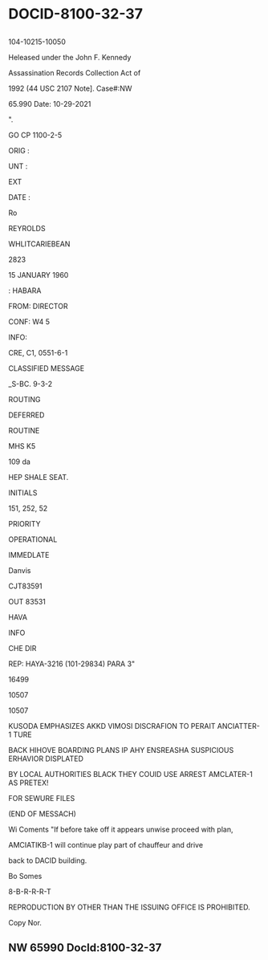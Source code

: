 # DOCID-8100-32-37

##
104-10215-10050

Heleased under the John F. Kennedy

Assassination Records Collection Act of

1992 (44 USC 2107 Note]. Case#:NW

65.990 Date: 10-29-2021

".

GO CP 1100-2-5

ORIG :

UNT :

EXT

DATE :

Ro

REYROLDS

WHLITCARIEBEAN

2823

15 JANUARY 1960

: HABARA

FROM: DIRECTOR

CONF: W4 5

INFO:

CRE, C1, 0551-6-1

CLASSIFIED MESSAGE

_S-BC. 9-3-2

ROUTING

DEFERRED

ROUTINE

MHS K5

109 da

HEP SHALE SEAT.

INITIALS

151, 252, 52

PRIORITY

OPERATIONAL

IMMEDLATE

Danvis

CJT83591

OUT 83531

HAVA

INFO

CHE DIR

REP: HAYA-3216 (101-29834) PARA 3"

16499

10507

10507

KUSODA EMPHASIZES AKKD VIMOSI DISCRAFION TO PERAIT ANCIATTER-1 TURE

BACK HIHOVE BOARDING PLANS IP AHY ENSREASHA SUSPICIOUS ERHAVIOR DISPLATED

BY LOCAL AUTHORITIES BLACK THEY COUID USE ARREST AMCLATER-1 AS PRETEX!

FOR SEWURE FILES

(END OF MESSACH)

Wi Coments "If before take off it appears unwise proceed with plan,

AMCIATIKB-1 will continue play part of chauffeur and drive

back to DACID building.

Bo Somes

8-B-R-R-R-T

REPRODUCTION BY OTHER THAN THE ISSUING OFFICE IS PROHIBITED.

Copy Nor.

NW 65990 Docld:8100-32-37
---


